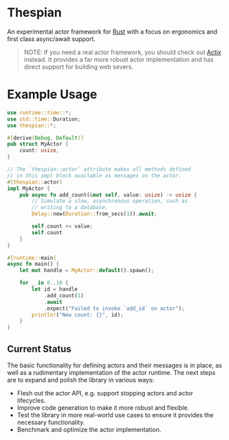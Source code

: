 # Thespian

An experimental actor framework for [Rust](https://www.rust-lang.org/) with a focus on ergonomics and first class async/await support.

> NOTE: If you need a real actor framework, you should check out [Actix](https://actix.rs/) instead. It provides a far more robust actor implementation and has direct support for building web severs.

# Example Usage

```rust
use runtime::time::*;
use std::time::Duration;
use thespian::*;

#[derive(Debug, Default)]
pub struct MyActor {
    count: usize,
}

// The `thespian::actor` attribute makes all methods defined
// in this impl block available as messages on the actor.
#[thespian::actor]
impl MyActor {
    pub async fn add_count(&mut self, value: usize) -> usize {
        // Simulate a slow, asynchronous operation, such as
        // writing to a database.
        Delay::new(Duration::from_secs(1)).await;

        self.count += value;
        self.count
    }
}

#[runtime::main]
async fn main() {
    let mut handle = MyActor::default().spawn();

    for _ in 0..10 {
        let id = handle
            .add_count(1)
            .await
            .expect("Failed to invoke `add_id` on actor");
        println!("New count: {}", id);
    }
}
```

## Current Status

The basic functionality for defining actors and their messages is in place, as well as a rudimentary implementation of the actor runtime. The next steps are to expand and polish the library in various ways:

* Flesh out the actor API, e.g. support stopping actors and actor lifecycles.
* Improve code generation to make it more robust and flexible.
* Test the library in more real-world use cases to ensure it provides the necessary functionality.
* Benchmark and optimize the actor implementation.
